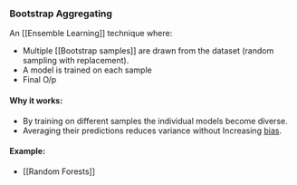 ### **Bootstrap Aggregating**

An [[Ensemble Learning]] technique where:
- Multiple [[Bootstrap samples]] are drawn from the dataset (random sampling with replacement).
- A model is trained on each sample
- Final O/p

#### Why it works:
- By training on different samples the individual models become diverse.
- Averaging their predictions reduces variance without Increasing [bias](Algorithmic-Bias).

#### Example:
- [[Random Forests]]